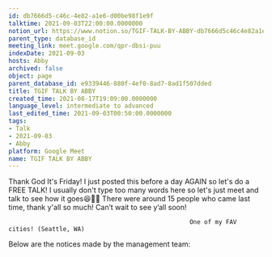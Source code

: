 ```yaml
---
id: db7666d5-c46c-4e82-a1e6-d00be98f1e9f
talktime: 2021-09-03T22:00:00.0000000
notion_url: https://www.notion.so/TGIF-TALK-BY-ABBY-db7666d5c46c4e82a1e6d00be98f1e9f
parent_type: database_id
meeting_link: meet.google.com/qpr-dbsi-puu
indexDate: 2021-09-03
hosts: Abby
archived: false
object: page
parent_database_id: e9339446-880f-4ef0-8ad7-8ad1f507dded
title: TGIF TALK BY ABBY
created_time: 2021-08-17T19:09:00.0000000
language_level: intermediate to advanced
last_edited_time: 2021-09-03T00:50:00.0000000
tags:
- Talk
- 2021-09-03
- Abby
platform: Google Meet
name: TGIF TALK BY ABBY
---
```


Thank God It's Friday! I just posted this before a day AGAIN so let's do a FREE TALK!
I usually don't type too many words here so let's just meet and talk to see how it goes😆👍🏻
There were around 15 people who came last time, thank y'all so much!
Can’t wait to see y’all soon!




                                                      One of my FAV cities! (Seattle, WA)







Below are the notices made by the management team: 



